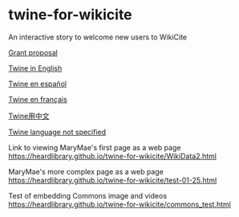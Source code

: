 # twine-for-wikicite
An interactive story to welcome new users to WikiCite

[Grant proposal](https://meta.wikimedia.org/wiki/Wikicite/grant/WikiCite_for_Librarians:_Interactive_Learning_Pathways_for_Information_Professionals)

[Twine in English](https://heardlibrary.github.io/twine-for-wikicite/?en)

[Twine en español](https://heardlibrary.github.io/twine-for-wikicite/?es)

[Twine en français](https://heardlibrary.github.io/twine-for-wikicite/?fr)

[Twine用中文](https://heardlibrary.github.io/twine-for-wikicite/?zh-Hans)

[Twine language not specified](https://heardlibrary.github.io/twine-for-wikicite/)

Link to viewing MaryMae's first page as a web page <https://heardlibrary.github.io/twine-for-wikicite/WikiData2.html>

MaryMae's more complex page as a web page <https://heardlibrary.github.io/twine-for-wikicite/test-01-25.html>

Test of embedding Commons image and videos <https://heardlibrary.github.io/twine-for-wikicite/commons_test.html>
